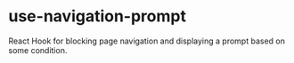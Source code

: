 # use-navigation-prompt
React Hook for blocking page navigation and displaying a prompt based on some condition.
